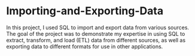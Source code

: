 # Importing-and-Exporting-Data

In this project, I used SQL to import and export data from various sources. The goal of the project was to demonstrate my expertise in using SQL to extract, transform, and load (ETL) data from different sources, as well as exporting data to different formats for use in other applications.
